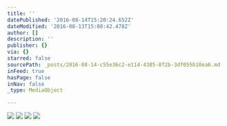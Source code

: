 ```yaml
---
title: ''
datePublished: '2016-08-14T15:20:24.652Z'
dateModified: '2016-08-13T15:08:42.478Z'
author: []
description: ''
publisher: {}
via: {}
starred: false
sourcePath: _posts/2016-08-14-c55e36c2-e114-4385-8f2b-3df055b10ea6.md
inFeed: true
hasPage: false
inNav: false
_type: MediaObject

---
```

![](https://the-grid-user-content.s3-us-west-2.amazonaws.com/fa2273ca-7bab-4eb0-8c87-05188f91887a.jpg)
![](https://the-grid-user-content.s3-us-west-2.amazonaws.com/3dc93f88-2e0b-439f-ba9e-7e93aedead84.jpg)
![](https://the-grid-user-content.s3-us-west-2.amazonaws.com/b0acffd9-dc9d-41f2-bc40-d23c153f1e21.jpg)
![](https://the-grid-user-content.s3-us-west-2.amazonaws.com/fd69d8f7-eeae-4ad1-8fe1-b5ae55880352.jpg)